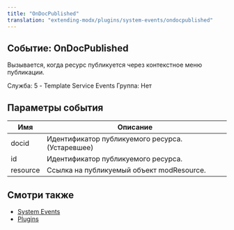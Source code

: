 ```yaml
---
title: "OnDocPublished"
translation: "extending-modx/plugins/system-events/ondocpublished"
---
```


## Событие: OnDocPublished

Вызывается, когда ресурс публикуется через контекстное меню публикации.

Служба: 5 - Template Service Events
Группа: Нет

## Параметры события

| Имя      | Описание                                         |
| -------- | ------------------------------------------------ |
| docid    | Идентификатор публикуемого ресурса. (Устаревшее) |
| id       | Идентификатор публикуемого ресурса.              |
| resource | Ссылка на публикуемый объект modResource.        |

## Смотри также

- [System Events](extending-modx/plugins/system-events "System Events")
- [Plugins](extending-modx/plugins "Plugins")

